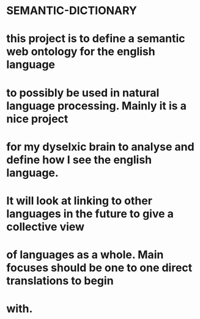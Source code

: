 # SEMANTIC-DICTIONARY

# this project is to define a semantic web ontology for the english language 
# to possibly be used in natural language processing. Mainly it is a nice project
# for my dyselxic brain to analyse and define how I see the english language.

# It will look at linking to other languages in the future to give a collective view
# of languages as a whole. Main focuses should be one to one direct translations to begin
# with.